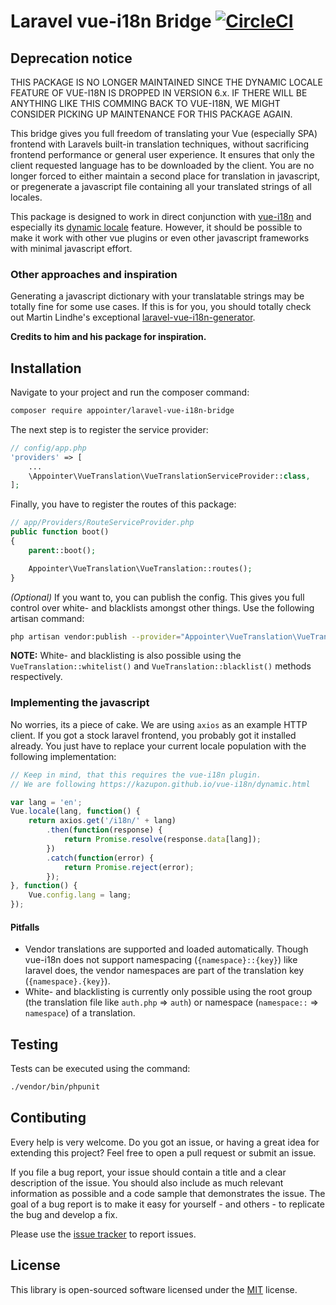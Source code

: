# Laravel vue-i18n Bridge [![CircleCI](https://circleci.com/gh/appointer/laravel-vue-i18n-bridge.svg?style=svg)](https://circleci.com/gh/appointer/laravel-vue-i18n-bridge)

## Deprecation notice
THIS PACKAGE IS NO LONGER MAINTAINED SINCE THE DYNAMIC LOCALE FEATURE OF VUE-I18N IS DROPPED IN VERSION 6.x. IF THERE WILL BE ANYTHING LIKE THIS COMMING BACK TO VUE-I18N, WE MIGHT CONSIDER PICKING UP MAINTENANCE FOR THIS PACKAGE AGAIN.

This bridge gives you full freedom of translating your Vue (especially SPA) frontend with Laravels built-in translation techniques,
without sacrificing frontend performance or general user experience. It ensures that only the client requested language has to be downloaded 
by the client. You are no longer forced to either maintain a second place for translation in javascript, or pregenerate a javascript file
containing all your translated strings of all locales.

This package is designed to work in direct conjunction with [vue-i18n](https://github.com/kazupon/vue-i18n) and especially its 
[dynamic locale](https://kazupon.github.io/vue-i18n/dynamic.html) feature. However, it should be possible to make it work with other vue plugins or
even other javascript frameworks with minimal javascript effort.

### Other approaches and inspiration

Generating a javascript dictionary with your translatable strings may be totally fine for some use cases. If this is for you, you should totally check
out Martin Lindhe's exceptional [laravel-vue-i18n-generator](https://github.com/martinlindhe/laravel-vue-i18n-generator). 

**Credits to him and his package for inspiration.**

## Installation

Navigate to your project and run the composer command:

```bash
composer require appointer/laravel-vue-i18n-bridge
```

The next step is to register the service provider:

```php
// config/app.php
'providers' => [
    ...
    \Appointer\VueTranslation\VueTranslationServiceProvider::class,
];
```

Finally, you have to register the routes of this package:

```php
// app/Providers/RouteServiceProvider.php
public function boot()
{
    parent::boot();

    Appointer\VueTranslation\VueTranslation::routes();
}
```

*(Optional)* If you want to, you can publish the config. This gives you full control over white- and blacklists amongst other things. 
Use the following artisan command:

```bash
php artisan vendor:publish --provider="Appointer\VueTranslation\VueTranslationServiceProvider::class" --tag="config"
```

**NOTE:** White- and blacklisting is also possible using the `VueTranslation::whitelist()` and `VueTranslation::blacklist()` methods respectively.

### Implementing the javascript

No worries, its a piece of cake. We are using `axios` as an example HTTP client. If you got a stock laravel frontend, 
you probably got it installed already. You just have to replace your current locale population with the following implementation:

```javascript
// Keep in mind, that this requires the vue-i18n plugin.
// We are following https://kazupon.github.io/vue-i18n/dynamic.html

var lang = 'en';
Vue.locale(lang, function() {
    return axios.get('/i18n/' + lang)
        .then(function(response) {
            return Promise.resolve(response.data[lang]);
        })
        .catch(function(error) {
            return Promise.reject(error);
        });
}, function() {
    Vue.config.lang = lang;
});
```

#### Pitfalls

* Vendor translations are supported and loaded automatically. Though vue-i18n does not support namespacing (`{namespace}::{key}`) like laravel does,
the vendor namespaces are part of the translation key (`{namespace}.{key}`).
* White- and blacklisting is currently only possible using the root group (the translation file like `auth.php` => `auth`) or namespace
(`namespace::` => `namespace`) of a translation. 

## Testing

Tests can be executed using the command:

```bash
./vendor/bin/phpunit
```

## Contibuting

Every help is very welcome. Do you got an issue, or having a great idea for extending this project? 
Feel free to open a pull request or submit an issue.

If you file a bug report, your issue should contain a title and a clear description of the issue. You should also include as much relevant 
information as possible and a code sample that demonstrates the issue. The goal of a bug report is to make it easy for yourself - and others - 
to replicate the bug and develop a fix.

Please use the [issue tracker](https://github.com/appointer/laravel-vue-i18n-bridge/issues) to report issues.

## License

This library is open-sourced software licensed under the [MIT](https://github.com/appointer/laravel-vue-i18n-bridge/blob/master/LICENSE.md) license.
